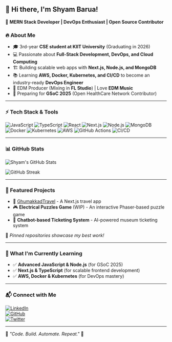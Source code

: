 ## 👋 Hi there, I'm Shyam Barua!  
🚀 **MERN Stack Developer | DevOps Enthusiast | Open Source Contributor**

### 🔥 About Me
- 🎓 3rd-year **CSE student at KIIT University** (Graduating in 2026)
- 💻 Passionate about **Full-Stack Development, DevOps, and Cloud Computing**
- 🏗️ Building scalable web apps with **Next.js, Node.js, and MongoDB**
- 📚 Learning **AWS, Docker, Kubernetes, and CI/CD** to become an industry-ready **DevOps Engineer**
- 🎵 EDM Producer (Mixing in **FL Studio**) | Love **EDM Music**
- 🎯 Preparing for **GSoC 2025** (Open HealthCare Network Contributor)

---

### ⚡ Tech Stack & Tools
![JavaScript](https://img.shields.io/badge/-JavaScript-F7DF1E?style=flat&logo=javascript&logoColor=black)
![TypeScript](https://img.shields.io/badge/-TypeScript-3178C6?style=flat&logo=typescript&logoColor=white)
![React](https://img.shields.io/badge/-React-61DAFB?style=flat&logo=react&logoColor=black)
![Next.js](https://img.shields.io/badge/-Next.js-000000?style=flat&logo=nextdotjs&logoColor=white)
![Node.js](https://img.shields.io/badge/-Node.js-339933?style=flat&logo=nodedotjs&logoColor=white)
![MongoDB](https://img.shields.io/badge/-MongoDB-47A248?style=flat&logo=mongodb&logoColor=white)
![Docker](https://img.shields.io/badge/-Docker-2496ED?style=flat&logo=docker&logoColor=white)
![Kubernetes](https://img.shields.io/badge/-Kubernetes-326CE5?style=flat&logo=kubernetes&logoColor=white)
![AWS](https://img.shields.io/badge/-AWS-232F3E?style=flat&logo=amazonaws&logoColor=white)
![GitHub Actions](https://img.shields.io/badge/-GitHub_Actions-2088FF?style=flat&logo=githubactions&logoColor=white)
![CI/CD](https://img.shields.io/badge/-CI/CD-0A66C2?style=flat&logo=gitlab&logoColor=white)

---

### 📊 GitHub Stats
![Shyam's GitHub Stats](https://github-readme-stats.vercel.app/api?username=ShyamBarua&show_icons=true&theme=radical)

![GitHub Streak](https://streak-stats.demolab.com?user=ShyamBarua&theme=dark)

---

### 🚀 Featured Projects
- 🔗 [GhumakkadTravel](https://github.com/ShyamBarua/GhumakkadTravel) - A Next.js travel app
- 🎮 **Electrical Puzzles Game** (WIP) - An interactive Phaser-based puzzle game
- 🤖 **Chatbot-based Ticketing System** - AI-powered museum ticketing system

📌 *Pinned repositories showcase my best work!*

---

### 🌱 What I'm Currently Learning
- ✅ **Advanced JavaScript & Node.js** (for GSoC 2025)
- ✅ **Next.js & TypeScript** (for scalable frontend development)
- ✅ **AWS, Docker & Kubernetes** (for DevOps mastery)

---

### 📬 Connect with Me
[![LinkedIn](https://img.shields.io/badge/-LinkedIn-0A66C2?style=flat&logo=linkedin&logoColor=white)](https://www.linkedin.com/in/shyam-barua/)  
[![GitHub](https://img.shields.io/badge/-GitHub-181717?style=flat&logo=github&logoColor=white)](https://github.com/ShyamBarua)  
[![Twitter](https://img.shields.io/badge/-Twitter-1DA1F2?style=flat&logo=twitter&logoColor=white)](https://twitter.com/ShyamBarua)  

---

🎯 *"Code. Build. Automate. Repeat."* 🚀

